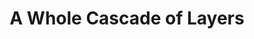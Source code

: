 ---
layout: bookmark
title: A Whole Cascade of Layers
tags:
  - Bookmarks
  - CSS
created: '2022-12-05T10:12:50.000Z'
link: https://www.miriamsuzanne.com/2022/09/06/layers
id: 552296936
image: https://www.miriamsuzanne.com/images/headshots/GBoSaie2zL-1600.jpeg
highlights:
  - |-
    Dave’s ‘SBRDFLT’ acronym is based on the ‘layers’
    I expose in the
    layer-selection settings
    below.
    Roughly, they imply:
    /* SBRDFLT */@layer spec, browser, reset, default, features, layout, theme;
---
